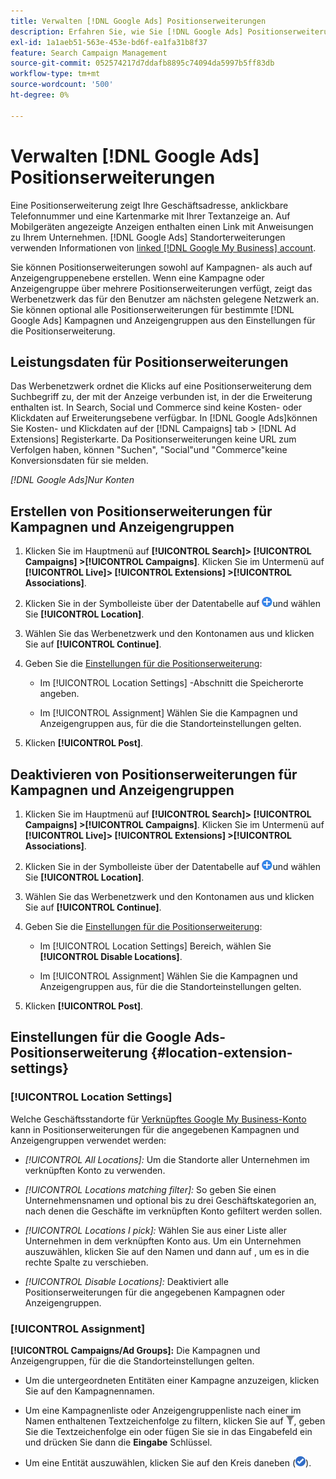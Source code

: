 ```yaml
---
title: Verwalten [!DNL Google Ads] Positionserweiterungen
description: Erfahren Sie, wie Sie [!DNL Google Ads] Positionserweiterungen.
exl-id: 1a1aeb51-563e-453e-bd6f-ea1fa31b8f37
feature: Search Campaign Management
source-git-commit: 052574217d7ddafb8895c74094da5997b5ff83db
workflow-type: tm+mt
source-wordcount: '500'
ht-degree: 0%

---
```


# Verwalten [!DNL Google Ads] Positionserweiterungen

Eine Positionserweiterung zeigt Ihre Geschäftsadresse, anklickbare Telefonnummer und eine Kartenmarke mit Ihrer Textanzeige an. Auf Mobilgeräten angezeigte Anzeigen enthalten einen Link mit Anweisungen zu Ihrem Unternehmen. [!DNL Google Ads] Standorterweiterungen verwenden Informationen von [linked [!DNL Google My Business] account](https://support.google.com/google-ads/answer/2404182).

Sie können Positionserweiterungen sowohl auf Kampagnen- als auch auf Anzeigengruppenebene erstellen. Wenn eine Kampagne oder Anzeigengruppe über mehrere Positionserweiterungen verfügt, zeigt das Werbenetzwerk das für den Benutzer am nächsten gelegene Netzwerk an. Sie können optional alle Positionserweiterungen für bestimmte [!DNL Google Ads] Kampagnen und Anzeigengruppen aus den Einstellungen für die Positionserweiterung.

## Leistungsdaten für Positionserweiterungen

Das Werbenetzwerk ordnet die Klicks auf eine Positionserweiterung dem Suchbegriff zu, der mit der Anzeige verbunden ist, in der die Erweiterung enthalten ist.  In Search, Social und Commerce sind keine Kosten- oder Klickdaten auf Erweiterungsebene verfügbar. In [!DNL Google Ads]können Sie Kosten- und Klickdaten auf der [!DNL Campaigns] tab > [!DNL Ad Extensions] Registerkarte. Da Positionserweiterungen keine URL zum Verfolgen haben, können &quot;Suchen&quot;, &quot;Social&quot;und &quot;Commerce&quot;keine Konversionsdaten für sie melden.

*[!DNL Google Ads]Nur Konten*

## Erstellen von Positionserweiterungen für Kampagnen und Anzeigengruppen

1. Klicken Sie im Hauptmenü auf **[!UICONTROL Search]> [!UICONTROL Campaigns] >[!UICONTROL Campaigns]**. Klicken Sie im Untermenü auf **[!UICONTROL Live]> [!UICONTROL Extensions] >[!UICONTROL Associations]**.

1. Klicken Sie in der Symbolleiste über der Datentabelle auf ![Erstellen](/help/search-social-commerce/assets/add.png "Erstellen")und wählen Sie **[!UICONTROL Location]**.

1. Wählen Sie das Werbenetzwerk und den Kontonamen aus und klicken Sie auf **[!UICONTROL Continue]**.

1. Geben Sie die [Einstellungen für die Positionserweiterung](#location-extension-settings):

   * Im [!UICONTROL Location Settings] -Abschnitt die Speicherorte angeben.

   * Im [!UICONTROL Assignment] Wählen Sie die Kampagnen und Anzeigengruppen aus, für die die Standorteinstellungen gelten.

1. Klicken **[!UICONTROL Post]**.

## Deaktivieren von Positionserweiterungen für Kampagnen und Anzeigengruppen

1. Klicken Sie im Hauptmenü auf **[!UICONTROL Search]> [!UICONTROL Campaigns] >[!UICONTROL Campaigns]**. Klicken Sie im Untermenü auf **[!UICONTROL Live]> [!UICONTROL Extensions] >[!UICONTROL Associations]**.

1. Klicken Sie in der Symbolleiste über der Datentabelle auf ![Erstellen](/help/search-social-commerce/assets/add.png "Erstellen")und wählen Sie **[!UICONTROL Location]**.

1. Wählen Sie das Werbenetzwerk und den Kontonamen aus und klicken Sie auf **[!UICONTROL Continue]**.

1. Geben Sie die [Einstellungen für die Positionserweiterung](#location-extension-settings):

   * Im [!UICONTROL Location Settings] Bereich, wählen Sie **[!UICONTROL Disable Locations]**.

   * Im [!UICONTROL Assignment] Wählen Sie die Kampagnen und Anzeigengruppen aus, für die die Standorteinstellungen gelten.

1. Klicken **[!UICONTROL Post]**.

## Einstellungen für die Google Ads-Positionserweiterung {#location-extension-settings}

### [!UICONTROL Location Settings]

Welche Geschäftsstandorte für [Verknüpftes Google My Business-Konto](https://support.google.com/google-ads/answer/2404182?vid=1-635794239083658097-1242615452#link) kann in Positionserweiterungen für die angegebenen Kampagnen und Anzeigengruppen verwendet werden:

* *[!UICONTROL All Locations]:* Um die Standorte aller Unternehmen im verknüpften Konto zu verwenden.

* *[!UICONTROL Locations matching filter]:* So geben Sie einen Unternehmensnamen und optional bis zu drei Geschäftskategorien an, nach denen die Geschäfte im verknüpften Konto gefiltert werden sollen.

* *[!UICONTROL Locations I pick]:* Wählen Sie aus einer Liste aller Unternehmen in dem verknüpften Konto aus. Um ein Unternehmen auszuwählen, klicken Sie auf den Namen und dann auf , um es in die rechte Spalte zu verschieben.

* *[!UICONTROL Disable Locations]:* Deaktiviert alle Positionserweiterungen für die angegebenen Kampagnen oder Anzeigengruppen.

### [!UICONTROL Assignment]

**[!UICONTROL Campaigns/Ad Groups]:** Die Kampagnen und Anzeigengruppen, für die die Standorteinstellungen gelten.

* Um die untergeordneten Entitäten einer Kampagne anzuzeigen, klicken Sie auf den Kampagnennamen.

* Um eine Kampagnenliste oder Anzeigengruppenliste nach einer im Namen enthaltenen Textzeichenfolge zu filtern, klicken Sie auf ![Filter](/help/search-social-commerce/assets/filter.png "Filter"), geben Sie die Textzeichenfolge ein oder fügen Sie sie in das Eingabefeld ein und drücken Sie dann die **Eingabe** Schlüssel.

* Um eine Entität auszuwählen, klicken Sie auf den Kreis daneben (![Auswählen](/help/search-social-commerce/assets/include.png "Auswählen")).
